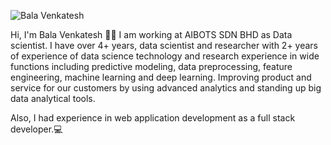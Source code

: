 

<!--
**balavenkatesh3322/balavenkatesh3322** is a ✨ _special_ ✨ repository because its `README.md` (this file) appears on your GitHub profile.

Here are some ideas to get you started:

- 🔭 I’m currently working on ...
- 🌱 I’m currently learning ...
- 👯 I’m looking to collaborate on ...
- 🤔 I’m looking for help with ...
- 💬 Ask me about ...
- 📫 How to reach me: ...
- 😄 Pronouns: ...
- ⚡ Fun fact: ...
-->

![Bala Venkatesh](https://media.giphy.com/media/cIhjYPQoZLQZbSVTkV/giphy.gif)

Hi, I'm Bala Venkatesh 👨‍💻 I am working at AIBOTS SDN BHD as Data scientist. I have over 4+ years, data scientist and researcher with 2+ years of experience of data science technology and research experience in wide functions including predictive modeling, data preprocessing, feature engineering, machine learning and deep learning. Improving product and service for our customers by using advanced analytics and standing up big data analytical tools. 

Also, I had experience in web application development as a full stack developer.💻

